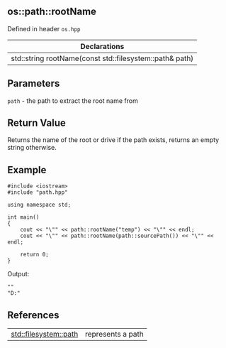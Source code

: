 ## os::path::rootName
Defined in header `os.hpp`

| Declarations |
| --- |
| std::string rootName(const std::filesystem::path& path) |

## Parameters
`path` - the path to extract the root name from 

## Return Value
Returns the name of the root or drive if the path exists, returns an empty string otherwise.

## Example
```
#include <iostream>
#include "path.hpp"

using namespace std;

int main()
{
    cout << "\"" << path::rootName("temp") << "\"" << endl;
    cout << "\"" << path::rootName(path::sourcePath()) << "\"" << endl;

    return 0;
}
```
Output:
```
""
"D:"
```

## References
| | |
| --- | --- |
| [std::filesystem::path](https://en.cppreference.com/w/cpp/filesystem/path) | represents a path |

